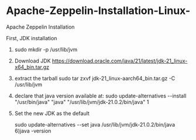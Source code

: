 # Apache-Zeppelin-Installation-Linux-
Apache Zeppelin Installation

First, JDK installation

  1) sudo mkdir -p /usr/lib/jvm
  
  
  2) Download JDK 
  https://download.oracle.com/java/21/latest/jdk-21_linux-x64_bin.tar.gz
  
  
  3) extract the tarball
  sudo tar zxvf jdk-21_linux-aarch64_bin.tar.gz -C /usr/lib/jvm
  
  
  4)  declare that java version available at:
  sudo update-alternatives --install "/usr/bin/java" "java" "/usr/lib/jvm/jdk-21.0.2/bin/java" 1
  
  
  5) Set the new JDK as the default
  
      sudo update-alternatives --set java /usr/lib/jvm/jdk-21.0.2/bin/java
  6)java -version


